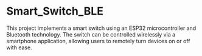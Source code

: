 # Smart_Switch_BLE
This project implements a smart switch using an ESP32 microcontroller and Bluetooth technology. The switch can be controlled wirelessly via a smartphone application, allowing users to remotely turn devices on or off with ease.
